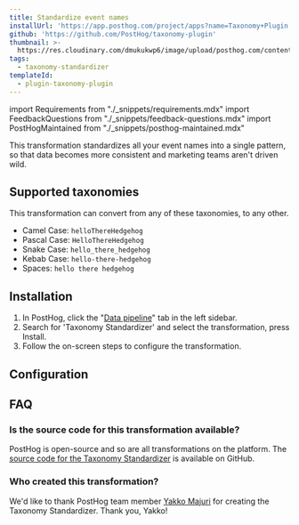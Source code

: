 ```yaml
---
title: Standardize event names
installUrl: 'https://app.posthog.com/project/apps?name=Taxonomy+Plugin'
github: 'https://github.com/PostHog/taxonomy-plugin'
thumbnail: >-
  https://res.cloudinary.com/dmukukwp6/image/upload/posthog.com/contents/cdp/thumbnails/taxonomy-standardizer.png
tags:
  - taxonomy-standardizer
templateId:
  - plugin-taxonomy-plugin
---
```


import Requirements from "./_snippets/requirements.mdx"
import FeedbackQuestions from "./_snippets/feedback-questions.mdx"
import PostHogMaintained from "./_snippets/posthog-maintained.mdx"

This transformation standardizes all your event names into a single pattern, so that data becomes more consistent and marketing teams aren't driven wild.

## Supported taxonomies

This transformation can convert from any of these taxonomies, to any other.

-   Camel Case: `helloThereHedgehog`
-   Pascal Case: `HelloThereHedgehog`
-   Snake Case: `hello_there_hedgehog`
-   Kebab Case: `hello-there-hedgehog`
-   Spaces: `hello there hedgehog`

<Requirements />

## Installation

1. In PostHog, click the "[Data pipeline](https://us.posthog.com/pipeline)" tab in the left sidebar.
2. Search for 'Taxonomy Standardizer' and select the transformation, press Install.
3. Follow the on-screen steps to configure the transformation.

## Configuration

<AppParameters />

## FAQ

### Is the source code for this transformation available?

PostHog is open-source and so are all transformations on the platform. The [source code for the Taxonomy Standardizer](https://github.com/PostHog/taxonomy-plugin) is available on GitHub.

### Who created this transformation?

We'd like to thank PostHog team member [Yakko Majuri](https://github.com/yakkomajuri) for creating the Taxonomy Standardizer. Thank you, Yakko!

<PostHogMaintained />

<FeedbackQuestions />
